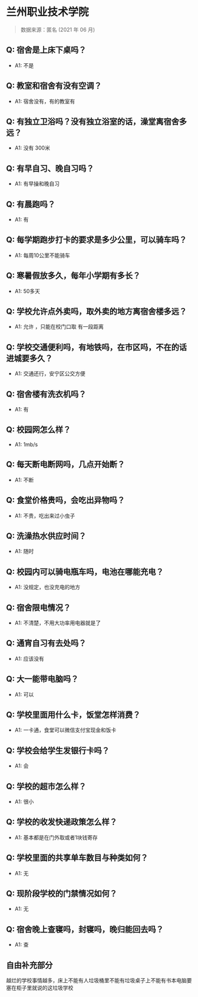 # 兰州职业技术学院

> 数据来源：匿名 (2021 年 06 月)

## Q: 宿舍是上床下桌吗？

- A1: 不是

## Q: 教室和宿舍有没有空调？

- A1: 宿舍没有，有的教室有

## Q: 有独立卫浴吗？没有独立浴室的话，澡堂离宿舍多远？

- A1: 没有   300米

## Q: 有早自习、晚自习吗？

- A1: 有早操和晚自习

## Q: 有晨跑吗？

- A1: 有

## Q: 每学期跑步打卡的要求是多少公里，可以骑车吗？

- A1: 每周10公里不能骑车

## Q: 寒暑假放多久，每年小学期有多长？

- A1: 50多天

## Q: 学校允许点外卖吗，取外卖的地方离宿舍楼多远？

- A1: 允许 ，只能在校门口取  有一段距离

## Q: 学校交通便利吗，有地铁吗，在市区吗，不在的话进城要多久？

- A1: 交通还行，安宁区公交方便

## Q: 宿舍楼有洗衣机吗？

- A1: 有

## Q: 校园网怎么样？

- A1: 1mb/s

## Q: 每天断电断网吗，几点开始断？

- A1: 不断

## Q: 食堂价格贵吗，会吃出异物吗？

- A1: 不贵，吃出来过小虫子

## Q: 洗澡热水供应时间？

- A1: 随时

## Q: 校园内可以骑电瓶车吗，电池在哪能充电？

- A1: 没规定，也没充电的地方

## Q: 宿舍限电情况？

- A1: 不清楚，不用大功率用电器就是了

## Q: 通宵自习有去处吗？

- A1: 应该没有

## Q: 大一能带电脑吗？

- A1: 可以

## Q: 学校里面用什么卡，饭堂怎样消费？

- A1: 一卡通，食堂可以微信支付宝现金和饭卡

## Q: 学校会给学生发银行卡吗？

- A1: 会

## Q: 学校的超市怎么样？

- A1: 很小

## Q: 学校的收发快递政策怎么样？

- A1: 基本都是在门外取或者1块钱寄存

## Q: 学校里面的共享单车数目与种类如何？

- A1: 无

## Q: 现阶段学校的门禁情况如何？

- A1: 无

## Q: 宿舍晚上查寝吗，封寝吗，晚归能回去吗？

- A1: 查

## 自由补充部分

越烂的学校事情越多，床上不能有人垃圾桶里不能有垃圾桌子上不能有书本电脑要塞在柜子里就说的这垃圾学校